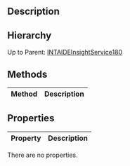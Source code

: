 ## Description

## Hierarchy
Up to Parent: [INTAIDEInsightService180](INTAIDEInsightService180)

## Methods
| Method | Description |
| ------------- | ------------- |

## Properties
| Property | Description |
| ------------- | ------------- |
There are no properties.

